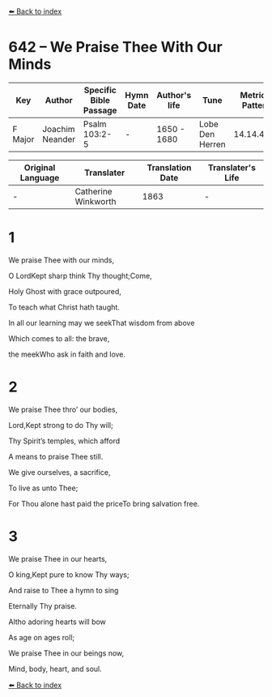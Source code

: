 [⬅️ Back to index](../README.md)

# 642 – We Praise Thee With Our Minds

Key | Author   | Specific Bible Passage     |Hymn Date |Author's life |Tune |Metrical Pattern   |Composer/Source                                                                                        
-- | --------- | ---------------------------|----------|--------------|-----|-------------------|-------------   
F Major  | Joachim Neander      | Psalm 103:2-5 | -  | 1650 - 1680 | Lobe Den Herren | 14.14.4.7.8 | Chorale Book for England, 1863 

Original Language | Translater | Translation Date   | Translater's Life     
----------------- | --------- | --------------------|-------------   
\-  | Catherine Winkworth      | 1863 | -  | 1827 - 1878 



# 1

We praise Thee with our minds,

O LordKept sharp think Thy thought;Come,

Holy Ghost with grace outpoured,

To teach what Christ hath taught.

In all our learning may we seekThat wisdom from above

Which comes to all: the brave,

the meekWho ask in faith and love.



# 2

We praise Thee thro’ our bodies,

Lord,Kept strong to do Thy will;

Thy Spirit’s temples, which afford

A means to praise Thee still.

We give ourselves, a sacrifice,

To live as unto Thee;

For Thou alone hast paid the priceTo bring salvation free.



# 3

We praise Thee in our hearts,

O king,Kept pure to know Thy ways;

And raise to Thee a hymn to sing

Eternally Thy praise.

Altho adoring hearts will bow

As age on ages roll;

We praise Thee in our beings now,

Mind, body, heart, and soul.

[⬅️ Back to index](../README.md)
